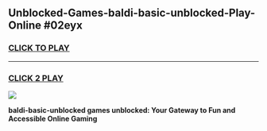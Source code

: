 
## Unblocked-Games-baldi-basic-unblocked-Play-Online #02eyx
<h3>
<a href="https://news.freeplayer.one?title=baldi-basic-unblocked&ref=3">CLICK TO PLAY</a></h3>
<hr>

<h3>
<a href="https://news.freeplayer.one?title=baldi-basic-unblocked&ref=3">CLICK 2 PLAY</a>
  
</h3>

<a href="https://news.freeplayer.one?title=baldi-basic-unblocked&ref=3"><img src="https://clearcache.store/games.png"></a>


**baldi-basic-unblocked games unblocked: Your Gateway to Fun and Accessible Online Gaming**
